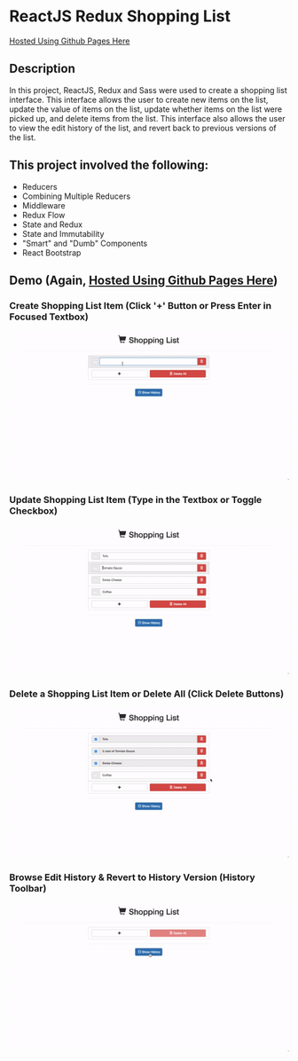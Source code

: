 # ReactJS Redux Shopping List
[Hosted Using Github Pages Here](https://andrewnyhus.github.io/ReactJS-Redux-Shopping-List/)

## Description
In this project, ReactJS, Redux and Sass were used to create a shopping list interface.
This interface allows the user to create new items on the list, update the value
of items on the list, update whether items on the list were picked up, and
delete items from the list. This interface also allows the user to view the
edit history of the list, and revert back to previous versions of the list.

## This project involved the following:
* Reducers
* Combining Multiple Reducers
* Middleware
* Redux Flow
* State and Redux
* State and Immutability
* "Smart" and "Dumb" Components
* React Bootstrap

## Demo (Again, [Hosted Using Github Pages Here](https://andrewnyhus.github.io/ReactJS-Redux-Shopping-List/))


### Create Shopping List Item (Click '+' Button or Press Enter in Focused Textbox)

![Create Shopping List Item](https://github.com/andrewnyhus/ReactJS-Redux-Shopping-List/blob/master/readme_images/demo_create.gif?raw=true "Create Shopping List Item")


### Update Shopping List Item (Type in the Textbox or Toggle Checkbox)

![Update Shopping List Item](https://github.com/andrewnyhus/ReactJS-Redux-Shopping-List/blob/master/readme_images/demo_update.gif?raw=true "Update Shopping List Item")


### Delete a Shopping List Item or Delete All (Click Delete Buttons)

![Delete Shopping List Item](https://github.com/andrewnyhus/ReactJS-Redux-Shopping-List/blob/master/readme_images/demo_delete.gif?raw=true "Delete Shopping List Item")


### Browse Edit History & Revert to History Version (History Toolbar)

![History](https://github.com/andrewnyhus/ReactJS-Redux-Shopping-List/blob/master/readme_images/demo_history.gif?raw=true "History")
